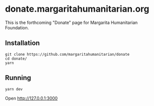 # donate.margaritahumanitarian.org

This is the forthcoming "Donate" page for Margarita Humanitarian Foundation.

## Installation

```
git clone https://github.com/margaritahumanitarian/donate
cd donate/
yarn
```

## Running

```
yarn dev
```

Open http://127.0.0.1:3000
